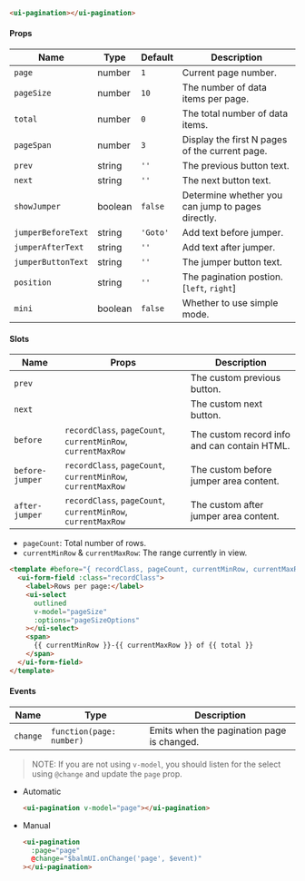 ```html
<ui-pagination></ui-pagination>
```

#### Props

| Name               | Type    | Default  | Description                                       |
| ------------------ | ------- | -------- | ------------------------------------------------- |
| `page`             | number  | `1`      | Current page number.                              |
| `pageSize`         | number  | `10`     | The number of data items per page.                |
| `total`            | number  | `0`      | The total number of data items.                   |
| `pageSpan`         | number  | `3`      | Display the first N pages of the current page.    |
| `prev`             | string  | `''`     | The previous button text.                         |
| `next`             | string  | `''`     | The next button text.                             |
| `showJumper`       | boolean | `false`  | Determine whether you can jump to pages directly. |
| `jumperBeforeText` | string  | `'Goto'` | Add text before jumper.                           |
| `jumperAfterText`  | string  | `''`     | Add text after jumper.                            |
| `jumperButtonText` | string  | `''`     | The jumper button text.                           |
| `position`         | string  | `''`     | The pagination postion. [`left`, `right`]         |
| `mini`             | boolean | `false`  | Whether to use simple mode.                       |

#### Slots

| Name            | Props                                                        | Description                                  |
| --------------- | ------------------------------------------------------------ | -------------------------------------------- |
| `prev`          |                                                              | The custom previous button.                  |
| `next`          |                                                              | The custom next button.                      |
| `before`        | `recordClass`, `pageCount`, `currentMinRow`, `currentMaxRow` | The custom record info and can contain HTML. |
| `before-jumper` | `recordClass`, `pageCount`, `currentMinRow`, `currentMaxRow` | The custom before jumper area content.       |
| `after-jumper`  | `recordClass`, `pageCount`, `currentMinRow`, `currentMaxRow` | The custom after jumper area content.        |

- `pageCount`: Total number of rows.
- `currentMinRow` & `currentMaxRow`: The range currently in view.

```html
<template #before="{ recordClass, pageCount, currentMinRow, currentMaxRow }">
  <ui-form-field :class="recordClass">
    <label>Rows per page:</label>
    <ui-select
      outlined
      v-model="pageSize"
      :options="pageSizeOptions"
    ></ui-select>
    <span>
      {{ currentMinRow }}-{{ currentMaxRow }} of {{ total }}
    </span>
  </ui-form-field>
</template>
```

#### Events

| Name     | Type                     | Description                                |
| -------- | ------------------------ | ------------------------------------------ |
| `change` | `function(page: number)` | Emits when the pagination page is changed. |

> NOTE: If you are not using `v-model`, you should listen for the select using `@change` and update the `page` prop.

- Automatic
  ```html
  <ui-pagination v-model="page"></ui-pagination>
  ```
- Manual
  ```html
  <ui-pagination
    :page="page"
    @change="$balmUI.onChange('page', $event)"
  ></ui-pagination>
  ```
